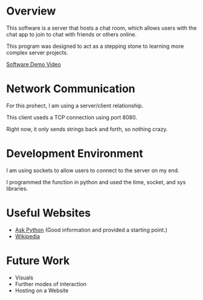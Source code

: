 # Overview

This software is a server that hosts a chat room, which allows users with the chat app to join to chat with friends or others online.

This program was designed to act as a stepping stone to learning more complex server projects.

[Software Demo Video](https://youtu.be/iJ2HG2KUawE)

# Network Communication

For this prohect, I am using a server/client relationship.

This client useds a TCP connection using port 8080.

Right now, it only sends strings back and forth, so nothing crazy.

# Development Environment

I am using sockets to allow users to connect to the server on my end.

I programmed the function in python and used the time, socket, and sys libraries.

# Useful Websites

* [Ask Python](hhttps://www.askpython.com/python/examples/create-chatroom-in-python) (Good information and provided a starting point.)
* [Wikipedia](https://en.wikipedia.org/wiki/Client–server_model)

# Future Work

* Visuals
* Further modes of interaction
* Hosting on a Website